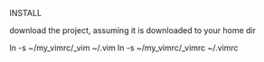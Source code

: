 INSTALL

download the project, assuming it is downloaded to your home dir

ln -s ~/my_vimrc/_vim ~/.vim
ln -s ~/my_vimrc/_vimrc ~/.vimrc
